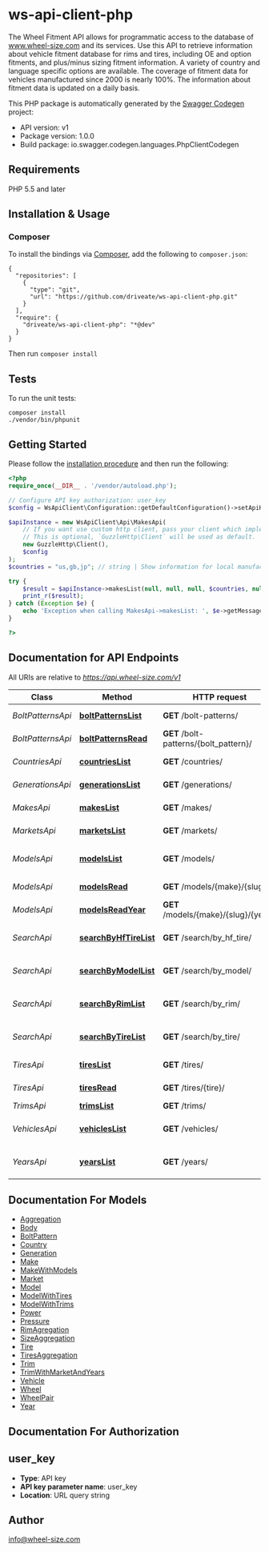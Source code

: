 # ws-api-client-php

The Wheel Fitment API allows for programmatic access to the database of www.wheel-size.com and its services. Use this API to retrieve information about vehicle fitment database for rims and tires, including OE and option fitments, and plus/minus sizing fitment information. A variety of country and language specific options are available. The coverage of fitment data for vehicles manufactured since 2000 is nearly 100%.  The information about fitment data is updated on a daily basis.

This PHP package is automatically generated by the [Swagger Codegen](https://github.com/swagger-api/swagger-codegen) project:

- API version: v1
- Package version: 1.0.0
- Build package: io.swagger.codegen.languages.PhpClientCodegen

## Requirements

PHP 5.5 and later

## Installation & Usage
### Composer

To install the bindings via [Composer](http://getcomposer.org/), add the following to `composer.json`:

```
{
  "repositories": [
    {
      "type": "git",
      "url": "https://github.com/driveate/ws-api-client-php.git"
    }
  ],
  "require": {
    "driveate/ws-api-client-php": "*@dev"
  }
}
```

Then run `composer install`

## Tests

To run the unit tests:

```
composer install
./vendor/bin/phpunit
```

## Getting Started

Please follow the [installation procedure](#installation--usage) and then run the following:

```php
<?php
require_once(__DIR__ . '/vendor/autoload.php');

// Configure API key authorization: user_key
$config = WsApiClient\Configuration::getDefaultConfiguration()->setApiKey('user_key', 'YOUR_API_KEY');

$apiInstance = new WsApiClient\Api\MakesApi(
    // If you want use custom http client, pass your client which implements `GuzzleHttp\ClientInterface`.
    // This is optional, `GuzzleHttp\Client` will be used as default.
    new GuzzleHttp\Client(),
    $config
);
$countries = "us,gb,jp"; // string | Show information for local manufacturers from specified countries only. Use `GET /countries/` method to get the full list of countries. (e.g. `us,gb,jp`)

try {
    $result = $apiInstance->makesList(null, null, null, $countries, null);
    print_r($result);
} catch (Exception $e) {
    echo 'Exception when calling MakesApi->makesList: ', $e->getMessage(), PHP_EOL;
}

?>
```

## Documentation for API Endpoints

All URIs are relative to *https://api.wheel-size.com/v1*

Class | Method | HTTP request | Description
------------ | ------------- | ------------- | -------------
*BoltPatternsApi* | [**boltPatternsList**](docs/Api/BoltPatternsApi.md#boltpatternslist) | **GET** /bolt-patterns/ | Get list of bolt patterns
*BoltPatternsApi* | [**boltPatternsRead**](docs/Api/BoltPatternsApi.md#boltpatternsread) | **GET** /bolt-patterns/{bolt_pattern}/ | Model modifications by bolt pattern
*CountriesApi* | [**countriesList**](docs/Api/CountriesApi.md#countrieslist) | **GET** /countries/ | Returns a list of countries
*GenerationsApi* | [**generationsList**](docs/Api/GenerationsApi.md#generationslist) | **GET** /generations/ | Generations for the given model
*MakesApi* | [**makesList**](docs/Api/MakesApi.md#makeslist) | **GET** /makes/ | Returns a list of manufacturers
*MarketsApi* | [**marketsList**](docs/Api/MarketsApi.md#marketslist) | **GET** /markets/ | Returns a list of markets/regions
*ModelsApi* | [**modelsList**](docs/Api/ModelsApi.md#modelslist) | **GET** /models/ | Returns a list of models by manufacturer
*ModelsApi* | [**modelsRead**](docs/Api/ModelsApi.md#modelsread) | **GET** /models/{make}/{slug}/ | Get more info about model
*ModelsApi* | [**modelsReadYear**](docs/Api/ModelsApi.md#modelsreadyear) | **GET** /models/{make}/{slug}/{year}/ | Get more info about model/year
*SearchApi* | [**searchByHfTireList**](docs/Api/SearchApi.md#searchbyhftirelist) | **GET** /search/by_hf_tire/ | Find models matching given high flotation tire
*SearchApi* | [**searchByModelList**](docs/Api/SearchApi.md#searchbymodellist) | **GET** /search/by_model/ | Find OE and option fitments by model/year/trim
*SearchApi* | [**searchByRimList**](docs/Api/SearchApi.md#searchbyrimlist) | **GET** /search/by_rim/ | Find models matching given rim parameters
*SearchApi* | [**searchByTireList**](docs/Api/SearchApi.md#searchbytirelist) | **GET** /search/by_tire/ | Find models matching given tire parameters
*TiresApi* | [**tiresList**](docs/Api/TiresApi.md#tireslist) | **GET** /tires/ | Returns a list of tires
*TiresApi* | [**tiresRead**](docs/Api/TiresApi.md#tiresread) | **GET** /tires/{tire}/ | Model modifications matching given tire
*TrimsApi* | [**trimsList**](docs/Api/TrimsApi.md#trimslist) | **GET** /trims/ | Model modifications
*VehiclesApi* | [**vehiclesList**](docs/Api/VehiclesApi.md#vehicleslist) | **GET** /vehicles/ | Find OE and option fitments by model/year/trim
*YearsApi* | [**yearsList**](docs/Api/YearsApi.md#yearslist) | **GET** /years/ | Returns list of years for the given manufacturer/model


## Documentation For Models

 - [Aggregation](docs/Model/Aggregation.md)
 - [Body](docs/Model/Body.md)
 - [BoltPattern](docs/Model/BoltPattern.md)
 - [Country](docs/Model/Country.md)
 - [Generation](docs/Model/Generation.md)
 - [Make](docs/Model/Make.md)
 - [MakeWithModels](docs/Model/MakeWithModels.md)
 - [Market](docs/Model/Market.md)
 - [Model](docs/Model/Model.md)
 - [ModelWithTires](docs/Model/ModelWithTires.md)
 - [ModelWithTrims](docs/Model/ModelWithTrims.md)
 - [Power](docs/Model/Power.md)
 - [Pressure](docs/Model/Pressure.md)
 - [RimAgregation](docs/Model/RimAgregation.md)
 - [SizeAggregation](docs/Model/SizeAggregation.md)
 - [Tire](docs/Model/Tire.md)
 - [TiresAggregation](docs/Model/TiresAggregation.md)
 - [Trim](docs/Model/Trim.md)
 - [TrimWithMarketAndYears](docs/Model/TrimWithMarketAndYears.md)
 - [Vehicle](docs/Model/Vehicle.md)
 - [Wheel](docs/Model/Wheel.md)
 - [WheelPair](docs/Model/WheelPair.md)
 - [Year](docs/Model/Year.md)


## Documentation For Authorization


## user_key

- **Type**: API key
- **API key parameter name**: user_key
- **Location**: URL query string


## Author

info@wheel-size.com


